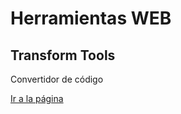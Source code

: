 # Herramientas WEB

## Transform Tools

Convertidor de código

[Ir a la página](https://transform.tools/)
<img :src="$withBase('/img/tools/transformtools.png')">

<img :src="$withBase('/img/separador.png')">
